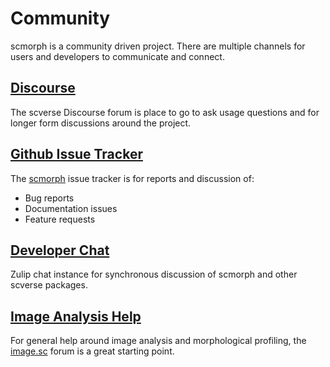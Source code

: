 # Community

scmorph is a community driven project. There are multiple channels for users and developers to communicate and connect.

## [Discourse](https://discourse.scverse.org)

The scverse Discourse forum is place to go to ask usage questions and for longer form discussions around the project.

## [Github Issue Tracker](https://github.com/edbiomedai/scmorph/issues)

The [scmorph](https://github.com/edbiomedai/scmorph/issues) issue tracker is for reports and discussion of:

- Bug reports
- Documentation issues
- Feature requests

## [Developer Chat](https://scverse.zulipchat.com/)

Zulip chat instance for synchronous discussion of scmorph and other scverse packages.

## [Image Analysis Help](https://forum.image.sc/)

For general help around image analysis and morphological profiling, the
[image.sc](https://forum.image.sc/) forum is a great starting point.
